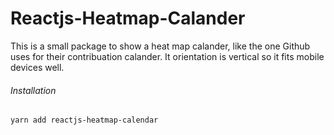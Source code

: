 # Reactjs-Heatmap-Calander

This is a small package to show a heat map calander, like the one Github uses for their contribuation calander.
It orientation is vertical so it fits mobile devices well.

###### Installation

```
yarn add reactjs-heatmap-calendar
```
